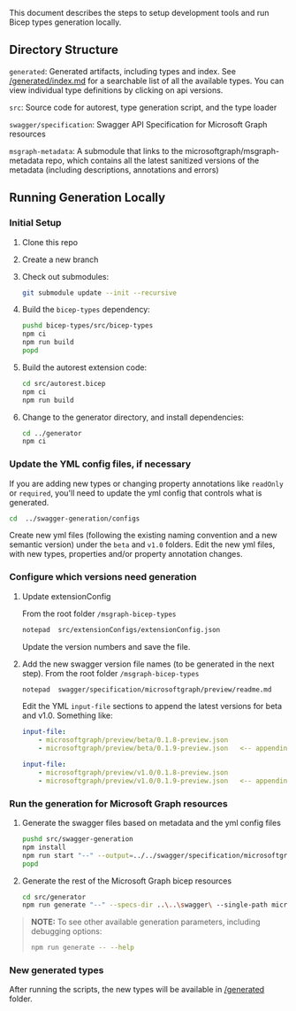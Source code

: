 This document describes the steps to setup development tools and run Bicep types generation locally.

## Directory Structure

`generated`: Generated artifacts, including types and index. See [/generated/index.md](../generated/index.md) for a searchable list of all the available types. You can view individual type definitions by clicking on api versions.

`src`: Source code for autorest, type generation script, and the type loader

`swagger/specification`: Swagger API Specification for Microsoft Graph resources

`msgraph-metadata`: A submodule that links to the microsoftgraph/msgraph-metadata repo, which contains all the latest sanitized versions of the metadata (including descriptions, annotations and errors)

## Running Generation Locally

### Initial Setup

1. Clone this repo
1. Create a new branch 
1. Check out submodules:

    ```sh
    git submodule update --init --recursive
    ```

1. Build the `bicep-types` dependency:

    ```sh
    pushd bicep-types/src/bicep-types
    npm ci
    npm run build
    popd
    ```

1. Build the autorest extension code:

    ```sh
    cd src/autorest.bicep
    npm ci
    npm run build
    ```

1. Change to the generator directory, and install dependencies:

    ```sh
    cd ../generator
    npm ci
    ```

### Update the YML config files, if necessary

If you are adding new types or changing property annotations like `readOnly` or `required`, you'll need to update the yml config that controls what is generated.

```sh
cd  ../swagger-generation/configs
```

Create new yml files (following the existing naming convention and a new semantic version) under the `beta` and `v1.0` folders.
Edit the new yml files, with new types, properties and/or property annotation changes.

### Configure which versions need generation

1. Update extensionConfig

    From the root folder `/msgraph-bicep-types`

    ```sh
    notepad  src/extensionConfigs/extensionConfig.json
    ```

    Update the version numbers and save the file.

1. Add the new swagger version file names (to be generated in the next step).
From the root folder `/msgraph-bicep-types`

    ```sh
    notepad  swagger/specification/microsoftgraph/preview/readme.md
    ```

    Edit the YML `input-file` sections to append the latest versions for beta and v1.0. Something like:

    ```yml
    input-file:
        - microsoftgraph/preview/beta/0.1.8-preview.json
        - microsoftgraph/preview/beta/0.1.9-preview.json   <-- appending new version

    input-file:
        - microsoftgraph/preview/v1.0/0.1.8-preview.json
        - microsoftgraph/preview/v1.0/0.1.9-preview.json   <-- appending new version
    ```

### Run the generation for Microsoft Graph resources

1. Generate the swagger files based on metadata and the yml config files

    ```sh
    pushd src/swagger-generation
    npm install
    npm run start "--" --output=../../swagger/specification/microsoftgraph/resource-manager/microsoftgraph/preview
    popd
    ```

1. Generate the rest of the Microsoft Graph bicep resources

    ```sh
    cd src/generator
    npm run generate "--" --specs-dir ..\..\swagger\ --single-path microsoftgraph
    ```



> **NOTE:** To see other available generation parameters, including debugging options:
>
> ```sh
> npm run generate -- --help
> ```

### New generated types

After running the scripts, the new types will be available in [/generated](./generated) folder.
